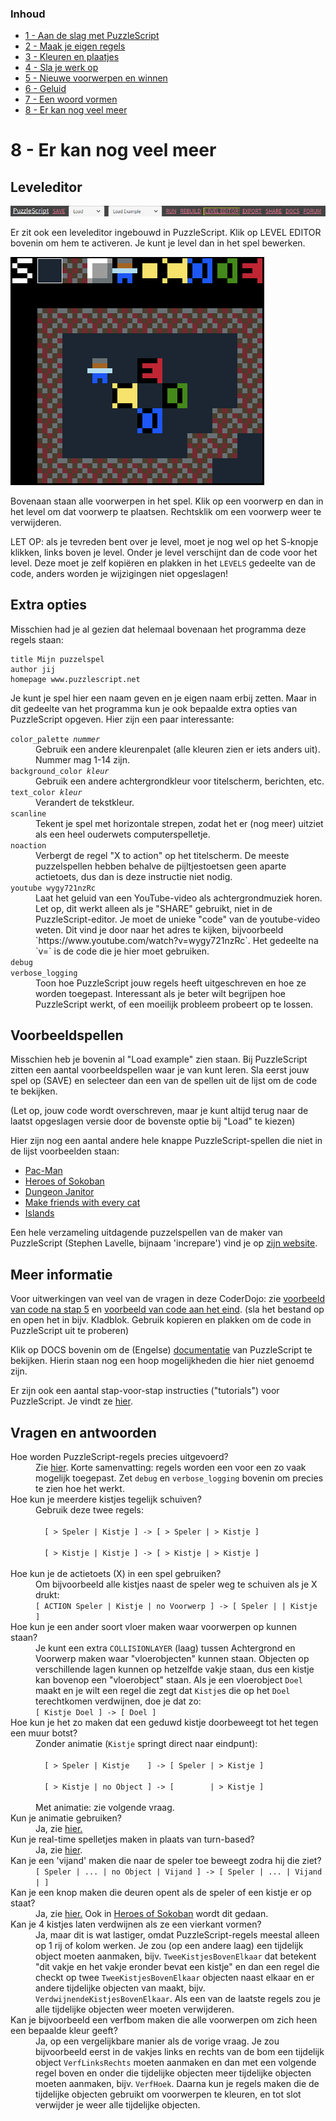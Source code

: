 ### Inhoud

- [1 - Aan de slag met PuzzleScript](1-aan-de-slag-met-puzzlescript.md)
- [2 - Maak je eigen regels](2-maak-je-eigen-regels.md)
- [3 - Kleuren en plaatjes](3-kleuren-en-plaatjes.md)
- [4 - Sla je werk op](4-sla-je-werk-op.md)
- [5 - Nieuwe voorwerpen en winnen](5-nieuwe-voorwerpen-en-winnen.md)
- [6 - Geluid](6-geluid.md)
- [7 - Een woord vormen](7-een-woord-vormen.md)
- [8 - Er kan nog veel meer](8-er-kan-nog-veel-meer.md)

# 8 - Er kan nog veel meer

## Leveleditor

<img src="images/puzzlescript-header-leveleditor.png" />

Er zit ook een leveleditor ingebouwd in PuzzleScript. Klik op LEVEL EDITOR bovenin om hem te activeren. Je kunt je level dan in het spel bewerken.

<img src="images/leveleditor.png" />

Bovenaan staan alle voorwerpen in het spel. Klik op een voorwerp en dan in het level om dat voorwerp te plaatsen. Rechtsklik om een voorwerp weer te verwijderen.

LET OP: als je tevreden bent over je level, moet je nog wel op het S-knopje klikken, links boven je level. Onder je level verschijnt dan de code voor het level. Deze moet je zelf kopi&euml;ren en plakken in het `LEVELS` gedeelte van de code, anders worden je wijzigingen niet opgeslagen!

## Extra opties

Misschien had je al gezien dat helemaal bovenaan het programma deze regels staan:

```
title Mijn puzzelspel
author jij
homepage www.puzzlescript.net
```

Je kunt je spel hier een naam geven en je eigen naam erbij zetten. Maar in dit gedeelte van het programma kun je ook bepaalde extra opties van PuzzleScript opgeven. Hier zijn een paar interessante:

<dl>

  <dt><code>color_palette <em>nummer</em></code></dt>
  <dd>Gebruik een andere kleurenpalet (alle kleuren zien er iets anders uit). Nummer mag 1-14 zijn.</dd>

  <dt><code>background_color <em>kleur</em></code></dt>
  <dd>Gebruik een andere achtergrondkleur voor titelscherm, berichten, etc.</dd>

  <dt><code>text_color <em>kleur</em></code></dt>
  <dd>Verandert de tekstkleur.</dd>

  <dt><code>scanline</code></dt>
  <dd>Tekent je spel met horizontale strepen, zodat het er (nog meer) uitziet als een heel ouderwets computerspelletje.</dd>
  
  <dt><code>noaction</code></dt>
  <dd>Verbergt de regel "X to action" op het titelscherm. De meeste puzzelspellen hebben behalve de pijltjestoetsen geen aparte actietoets,
  dus dan is deze instructie niet nodig.</dd>

  <dt><code>youtube wygy721nzRc</code></dt>
  <dd>Laat het geluid van een YouTube-video als achtergrondmuziek horen. Let op, dit werkt alleen als je "SHARE" gebruikt, niet in de PuzzleScript-editor. Je moet de unieke "code" van de youtube-video weten. Dit vind je door naar het adres te kijken, bijvoorbeeld `https://www.youtube.com/watch?v=wygy721nzRc`. Het gedeelte na `v=` is de code die je hier moet gebruiken.</dd>

  <dt><code>debug<br/>verbose_logging</code></dt>
  <dd>Toon hoe PuzzleScript jouw regels heeft uitgeschreven en hoe ze worden toegepast. Interessant als je beter wilt begrijpen hoe PuzzleScript werkt, of een moeilijk probleem probeert op te lossen.</dd>

</dl>

## Voorbeeldspellen

Misschien heb je bovenin al "Load example" zien staan. Bij PuzzleScript zitten een aantal voorbeeldspellen waar je van kunt leren. Sla eerst jouw spel op (SAVE) en selecteer dan een van de spellen uit de lijst om de code te bekijken.

(Let op, jouw code wordt overschreven, maar je kunt altijd terug naar de laatst opgeslagen versie door de bovenste optie bij "Load" te kiezen)

Hier zijn nog een aantal andere hele knappe PuzzleScript-spellen die niet in de lijst voorbeelden staan:

  - <a href='https://www.puzzlescript.net/play.html?p=6847686' target='_blank'>Pac-Man</a>
  - <a href='https://www.puzzlescript.net/play.html?p=6860122' target='_blank'>Heroes of Sokoban</a>
  - <a href='https://www.puzzlescript.net/play.html?p=6866423' target='_blank'>Dungeon Janitor</a>
  - <a href='https://w.itch.io/herding-cats' target='_blank'>Make friends with every cat</a>
  - <a href='https://rosden.itch.io/islands' target='_blank'>Islands</a>

Een hele verzameling uitdagende puzzelspellen van de maker van PuzzleScript (Stephen Lavelle, bijnaam 'increpare') vind je op <a href='https://www.increpare.com/' target='_blank'>zijn website</a>.


## Meer informatie

Voor uitwerkingen van veel van de vragen in deze CoderDojo: zie <a href='voorbeelden/voorbeeld2.puzzlescript' target='_blank'>voorbeeld van code na stap 5</a> en <a href='voorbeelden/voorbeeld3.puzzlescript' target='_blank'>voorbeeld van code aan het eind</a>. (sla het bestand op en open het in bijv. Kladblok. Gebruik kopieren en plakken om de code in PuzzleScript uit te proberen)

Klik op DOCS bovenin om de (Engelse) <a href='https://www.puzzlescript.net/Documentation/documentation.html' target='_blank'>documentatie</a> van PuzzleScript te bekijken. Hierin staan nog een hoop mogelijkheden die hier niet genoemd zijn.

Er zijn ook een aantal stap-voor-stap instructies ("tutorials") voor PuzzleScript. Je vindt ze <a href='https://stuartspixelgames.com/puzzle-script-tutorials/' target='_blank'>hier</a>.

## Vragen en antwoorden

<dl>

  <dt>Hoe worden PuzzleScript-regels precies uitgevoerd?</dt>
  <dd>Zie <a href="https://www.puzzlescript.net/Documentation/executionorder.html" target='_blank'>hier</a>. Korte samenvatting: regels worden een voor een zo vaak mogelijk toegepast. Zet <code>debug</code> en <code>verbose_logging</code> bovenin om precies te zien hoe het werkt.</dd>

  <dt>Hoe kun je meerdere kistjes tegelijk schuiven?</dt>
  <dd>Gebruik deze twee regels:<br/><code>
  [ > Speler | Kistje ] -> [ > Speler | > Kistje ]<br/>
  [ > Kistje | Kistje ] -> [ > Kistje | > Kistje ]
  </code></dd>

  <dt>Hoe kun je de actietoets (X) in een spel gebruiken?</dt>
  <dd>Om bijvoorbeeld alle kistjes naast de speler weg te schuiven als je X drukt:<br/>
  <code>[ ACTION Speler | Kistje | no Voorwerp ] -> [ Speler | | Kistje ]</code>
  </dd>

  <dt>Hoe kun je een ander soort vloer maken waar voorwerpen op kunnen staan?</dt>
  <dd>Je kunt een extra <code>COLLISIONLAYER</code> (laag) tussen Achtergrond en Voorwerp maken waar "vloerobjecten" kunnen staan. Objecten op verschillende lagen kunnen op hetzelfde vakje staan, dus een kistje kan bovenop een "vloerobject" staan. Als je een vloerobject <code>Doel</code> maakt en je wilt een regel die zegt dat <code>Kistje</code>s die op het <code>Doel</code> terechtkomen verdwijnen, doe je dat zo:<br/>
  <code>[ Kistje Doel ] -> [ Doel ]</code></dd>

  <dt>Hoe kun je het zo maken dat een geduwd kistje doorbeweegt tot het tegen een muur botst?</dt>
  <dd>Zonder animatie (<code>Kistje</code> springt direct naar eindpunt):<br/>
  <code>
  [ > Speler | Kistje    ] -> [ Speler | > Kistje ]<br/>
  [ > Kistje | no Object ] -> [        | > Kistje ]
  </code><br/>
  Met animatie: zie volgende vraag.
  </dd>

  <dt>Kun je animatie gebruiken?</dt>
  <dd>Ja, zie <a href="https://stuartspixelgames.com/2017/04/06/how-to-do-animation-in-puzzlescript/" target='_blank'>hier.</a></dd>

  <dt>Kun je real-time spelletjes maken in plaats van turn-based?</dt>
  <dd>Ja, zie <a href="https://www.puzzlescript.net/Documentation/realtime.html" target='_blank'>hier</a>.</dd>

  <dt>Kan je een 'vijand' maken die naar de speler toe beweegt zodra hij die ziet?</dt>
  <dd><code>[ Speler | ... | no Object | Vijand ] -> [ Speler | ... | Vijand | ]</code></dd>

  <dt>Kan je een knop maken die deuren opent als de speler of een kistje er op staat?</dt>
  <dd>Ja, zie <a href="https://stuartspixelgames.com/2016/06/05/checking-multiple-conditions-in-puzzle-script/" target='_blank'>hier.</a> Ook in <a href="https://www.puzzlescript.net/editor.html?hack=6860122" target='_blank'>Heroes of Sokoban</a> wordt dit gedaan.</dd>

  <dt>Kan je 4 kistjes laten verdwijnen als ze een vierkant vormen?</dt>
  <dd>Ja, maar dit is wat lastiger, omdat PuzzleScript-regels meestal alleen op 1 rij of kolom werken. Je zou (op een andere laag) een tijdelijk object moeten aanmaken, bijv. <code>TweeKistjesBovenElkaar</code> dat betekent "dit vakje en het vakje eronder bevat een kistje" en dan een regel die checkt op twee <code>TweeKistjesBovenElkaar</code> objecten naast elkaar en er andere tijdelijke objecten van maakt, bijv. <code>VerdwijnendeKistjesBovenElkaar</code>. Als een van de laatste regels zou je alle tijdelijke objecten weer moeten verwijderen.</a></dd>

  <dt>Kan je bijvoorbeeld een verfbom maken die alle voorwerpen om zich heen een bepaalde kleur geeft?</dt>
  <dd>Ja, op een vergelijkbare manier als de vorige vraag. Je zou bijvoorbeeld eerst in de vakjes links en rechts van de bom een tijdelijk object <code>VerfLinksRechts</code> moeten aanmaken en dan met een volgende regel boven en onder die tijdelijke objecten meer tijdelijke objecten moeten aanmaken, bijv. <code>VerfHoek</code>. Daarna kun je regels maken die de tijdelijke objecten gebruikt om voorwerpen te kleuren, en tot slot verwijder je weer alle tijdelijke objecten.</a></dd>

</dl>